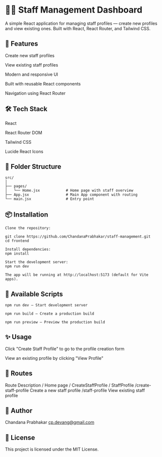 # 🧑‍💼 Staff Management Dashboard

A simple React application for managing staff profiles — create new profiles and view existing ones. Built with React, React Router, and Tailwind CSS.

## 🚀 Features

Create new staff profiles

View existing staff profiles

Modern and responsive UI

Built with reusable React components

Navigation using React Router


## 🛠️ Tech Stack

React

React Router DOM

Tailwind CSS

Lucide React Icons

## 📁 Folder Structure

```
src/
│
├── pages/
│   └── Home.jsx            # Home page with staff overview
├── App.jsx                 # Main App component with routing
└── main.jsx                # Entry point

```

## 📦 Installation

```
Clone the repository:

git clone https://github.com/ChandanaPrabhakar/staff-management.git
cd frontend

Install dependencies:
npm install

Start the development server:
npm run dev

The app will be running at http://localhost:5173 (default for Vite apps).
```

## 🔧 Available Scripts

```
npm run dev – Start development server

npm run build – Create a production build

npm run preview – Preview the production build
```

## ✨ Usage
Click "Create Staff Profile" to go to the profile creation form

View an existing profile by clicking "View Profile"

## 📌 Routes
Route	Description
/	Home page
/ CreateStaffProfile
/ StaffProfile
/create-staff-profile	Create a new staff profile
/staff-profile	View existing staff profile

## 🧑 Author
Chandana Prabhakar
cp.devang@gmail.com

## 📄 License
This project is licensed under the MIT License.

